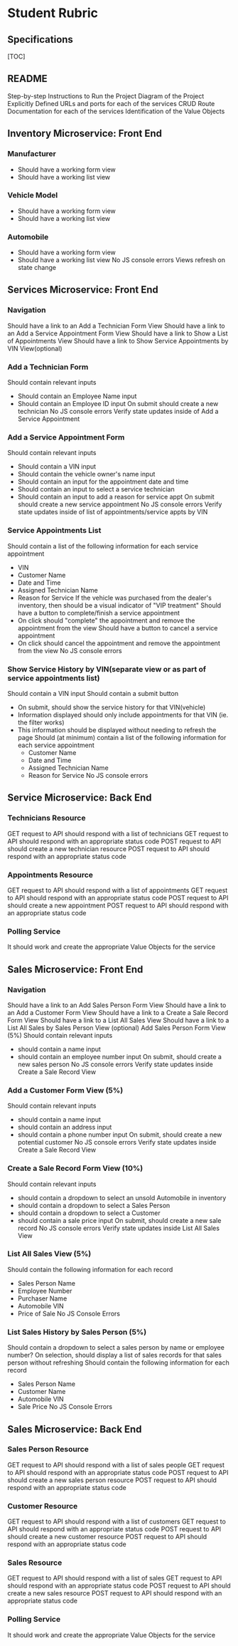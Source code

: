 
# Student Rubric

## Specifications

[TOC]

## README

Step-by-step Instructions to Run the Project
Diagram of the Project
Explicitly Defined URLs and ports for each of the services
CRUD Route Documentation for each of the services
Identification of the Value Objects

## Inventory Microservice: Front End

### Manufacturer

- Should have a working form view
- Should have a working list view

### Vehicle Model

- Should have a working form view
- Should have a working list view

### Automobile

- Should have a working form view
- Should have a working list view
No JS console errors
Views refresh on state change

## Services Microservice: Front End

### Navigation

Should have a link to an Add a Technician Form View
Should have a link to an Add a Service Appointment Form View
Should have a link to Show a List of Appointments View
Should have a link to Show Service Appointments by VIN View(optional)

### Add a Technician Form

Should contain relevant inputs
  - Should contain an Employee Name input
  - Should contain an Employee ID input
On submit should create a new technician
No JS console errors
Verify state updates inside of Add a Service Appointment

### Add a Service Appointment Form

Should contain relevant inputs
  - Should contain a VIN input
  - Should contain the vehicle owner's name input
  - Should contain an input for the appointment date and time
  - Should contain an input to select a service technician
  - Should contain an input to add a reason for service appt
On submit should create a new service appointment
No JS console errors
Verify state updates inside of list of appointments/service appts by VIN

### Service Appointments List

 Should contain a list of the following information for each service appointment
 - VIN
 - Customer Name
 - Date and Time
 - Assigned Technician Name
 - Reason for Service
If the vehicle was purchased from the dealer's inventory, then should be a visual indicator of "VIP treatment"
Should have a button to complete/finish a service appointment
 - On click should "complete" the appointment and remove the appointment from the view
Should have a button to cancel a service appointment
 - On click should cancel the appointment and remove the appointment from the view
No JS console errors

### Show Service History by VIN(separate view or as part of service appointments list)

Should contain a VIN input
Should contain a submit button
 - On submit, should show the service history for that VIN(vehicle)
 - Information displayed should only include appointments for that VIN (ie. the filter works)
 - This information should be displayed without needing to refresh the page
Should (at minimum) contain a list of the following information for each service appointment
     - Customer Name
     - Date and Time
     - Assigned Technician Name
     - Reason for Service
No JS console errors

## Service Microservice: Back End

### Technicians Resource

GET request to API should respond with a list of technicians
GET request to API should respond with an appropriate status code
POST request to API should create a new technician resource
POST request to API should respond with an appropriate status code

### Appointments Resource

GET request to API should respond with a list of appointments
GET request to API should respond with an appropriate status code
POST request to API should create a new appointment
POST request to API should respond with an appropriate status code

### Polling Service

It should work and create the appropriate Value Objects for the service

## Sales Microservice: Front End

### Navigation

Should have a link to an Add Sales Person Form View
Should have a link to an Add a Customer Form View
Should have a link to a Create a Sale Record Form View
Should have a link to a List All Sales View
Should have a link to a List All Sales by Sales Person View (optional)
Add Sales Person Form View (5%)
Should contain relevant inputs
- should contain a name input
- should contain an employee number input
On submit, should create a new sales person
No JS console errors
Verify state updates inside Create a Sale Record View

### Add a Customer Form View (5%)

Should contain relevant inputs
- should contain a name input
- should contain an address input
- should contain a phone number input
On submit, should create a new potential customer
No JS console errors
Verify state updates inside Create a Sale Record View

### Create a Sale Record Form View (10%)

Should contain relevant inputs
- should contain a dropdown to select an unsold Automobile in inventory
- should contain a dropdown to select a Sales Person
- should contain a dropdown to select a Customer
- should contain a sale price input
On submit, should create a new sale record
No JS console errors
Verify state updates inside List All Sales View

### List All Sales View (5%)

Should contain the following information for each record
- Sales Person Name
- Employee Number
- Purchaser Name
- Automobile VIN
- Price of Sale
No JS Console Errors

### List Sales History by Sales Person (5%)

Should contain a dropdown to select a sales person by name or employee number?
On selection, should display a list of sales records for that sales person without refreshing
Should contain the following information for each record
- Sales Person Name
- Customer Name
- Automobile VIN
- Sale Price
No JS Console Errors

## Sales Microservice: Back End

### Sales Person Resource

GET request to API should respond with a list of sales people
GET request to API should respond with an appropriate status code
POST request to API should create a new sales person resource
POST request to API should respond with an appropriate status code

### Customer Resource

GET request to API should respond with a list of customers
GET request to API should respond with an appropriate status code
POST request to API should create a new customer resource
POST request to API should respond with an appropriate status code

### Sales Resource

GET request to API should respond with a list of sales
GET request to API should respond with an appropriate status code
POST request to API should create a new sales resource
POST request to API should respond with an appropriate status code

### Polling Service

It should work and create the appropriate Value Objects for the service

